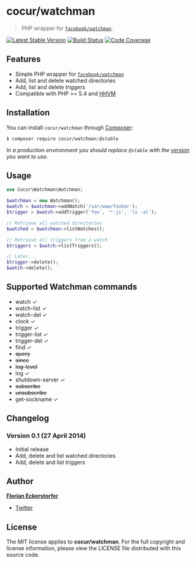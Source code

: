 cocur/watchman
==============

> PHP wrapper for [`facebook/watchman`](https://github.com/facebook/watchman).

[![Latest Stable Version](http://img.shields.io/packagist/v/cocur/watchman.svg)](https://packagist.org/packages/cocur/watchman)
[![Build Status](http://img.shields.io/travis/cocur/watchman.svg)](https://travis-ci.org/cocur/watchman)
[![Code Coverage](http://img.shields.io/coveralls/cocur/watchman.svg)](https://coveralls.io/r/cocur/watchman)


Features
--------

- Simple PHP wrapper for [`facebook/watchman`](https://github.com/facebook/watchman)
- Add, list and delete watched directories
- Add, list and delete triggers
- Compatible with PHP >= 5.4 and [HHVM](http://hhvm.com/)


Installation
------------

You can install `cocur/watchman` through [Composer](https://getcomposer.org):

```shell
$ composer require cocur/watchman:@stable
```

*In a production environment you should replace `@stable` with the [version](https://github.com/cocur/watchman/releases) you want to use.*


Usage
-----

```php
use Cocur\Watchman\Watchman;

$watchman = new Watchman();
$watch = $watchman->addWatch('/var/www/foobar');
$trigger = $watch->addTrigger('foo', '*.js', 'ls -al');

// Retrieve all watched directories
$watched = $watchman->listWatches();

// Retrieve all triggers from a watch
$triggers = $watch->listTriggers();

// Later...
$trigger->delete();
$watch->delete();
```


Supported Watchman commands
---------------------------

- watch ✓
- watch-list ✓
- watch-del ✓
- clock ✓
- trigger ✓
- trigger-list ✓
- trigger-del ✓
- find ✓
- ~~query~~
- ~~since~~
- ~~log-level~~
- log ✓
- shutdown-server ✓
- ~~subscribe~~
- ~~unsubscribe~~
- get-sockname ✓


Changelog
---------

### Version 0.1 (27 April 2014)

- Initial release
- Add, delete and list watched directories
- Add, delete and list triggers


Author
------

[**Florian Eckerstorfer**](http://florian.ec)

- [Twitter](http://twitter.com/Florian_)


License
-------

The MIT license applies to **cocur/watchman**. For the full copyright and license information, please view the LICENSE file distributed with this source code.
